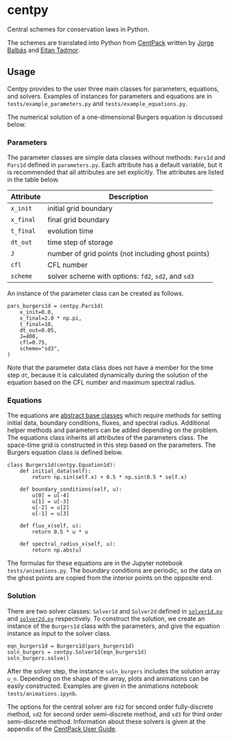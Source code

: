 # centpy
Central schemes for conservation laws in Python.

The schemes are translated into Python from [CentPack](https://home.cscamm.umd.edu/centpack/) written by [Jorge Balbás](http://www.csun.edu/~jb715473/index.htm) and [Eitan Tadmor](https://home.cscamm.umd.edu/people/faculty/tadmor/).

## Usage

Centpy provides to the user three main classes for parameters, equations, and solvers. Examples of instances for parameters and equations are in `tests/example_parameters.py` and `tests/example_equations.py`. 

The numerical solution of a one-dimensional Burgers equation is discussed below.

### Parameters
The parameter classes are simple data classes without methods: `Pars1d` and `Pars1d` defined in `parameters.py`. Each attribute has a default 
variable, but it is recommended that all attributes are set explicitly. The attributes are listed in the table below.

| Attribute | Description | 
| --------- | ----------- |
| `x_init`  | initial grid boundary |
| `x_final` | final grid boundary|
| `t_final` | evolution time |
| `dt_out`  | time step of storage |
| `J`       | number of grid points (not including ghost points) |
| `cfl`     | CFL number |
| `scheme`  | solver scheme with options: `fd2`, `sd2`, and `sd3` |

An instance of the parameter class can be created as follows. 

```
pars_burgers1d = centpy.Pars1d(
    x_init=0.0,
    x_final=2.0 * np.pi,
    t_final=10,
    dt_out=0.05,
    J=400,
    cfl=0.75,
    scheme="sd3",
)
```
Note that the parameter data class does not have a member for the time step `dt`, because it is calculated dynamically during the solution of the equation based on the CFL number and maximum spectral radius. 

### Equations

The equations are [abstract base classes](https://docs.python.org/3/library/abc.html) which require methods for setting initial data, boundary conditions, fluxes, and spectral radius. Additional helper methods and parameters can be added depending on the problem. The equations class inherits all attributes of the parameters class.  The space-time grid is constructed in this step based on the parameters. The Burgers equation class is defined below.

```
class Burgers1d(centpy.Equation1d):
    def initial_data(self):
        return np.sin(self.x) + 0.5 * np.sin(0.5 * self.x)

    def boundary_conditions(self, u):
        u[0] = u[-4]
        u[1] = u[-3]
        u[-2] = u[2]
        u[-1] = u[3]

    def flux_x(self, u):
        return 0.5 * u * u

    def spectral_radius_x(self, u):
        return np.abs(u)
```

The formulas for these equations are in the Jupyter notebook `tests/animations.py`. The boundary conditions are periodic, so the data on the ghost points are copied from the interior points on the opposite end. 

### Solution

There are two solver classes: `Solver1d` and `Solver2d` defined in [`solver1d.py`](centpy/solver1d.py) and [`solver2d.py`](centpy/solver2d.py) respectively. To construct the solution, we create an instance of the `Burgers1d` class with the parameters, and give the equation instance as input to the solver class. 

```
eqn_burgers1d = Burgers1d(pars_burgers1d)
soln_burgers = centpy.Solver1d(eqn_burgers1d)
soln_burgers.solve()
```

After the solver step, the instance `soln_burgers` includes the solution array `u_n`. Depending on the shape of the array, plots and animations can be easily constructed. Examples are given in the animations notebook `tests/animations.ipynb`.

The options for the central solver are `fd2` for second order fully-discrete method, `sd2` for second order semi-discrete method, and `sd3` for third order semi-discrete method. Information about these solvers is given at the appendix of the [CentPack User Guide](https://home.cscamm.umd.edu/centpack/documentation/CP_user_guide.pdf).